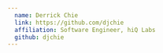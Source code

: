 ```yaml
---
  name: Derrick Chie
  link: https://github.com/djchie
  affiliation: Software Engineer, hiQ Labs 
  github: djchie
---
```


